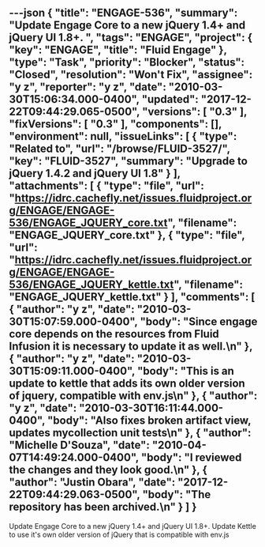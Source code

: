 ---json
{
  "title": "ENGAGE-536",
  "summary": "Update Engage Core to a new jQuery 1.4+ and jQuery UI 1.8+. ",
  "tags": "ENGAGE",
  "project": {
    "key": "ENGAGE",
    "title": "Fluid Engage"
  },
  "type": "Task",
  "priority": "Blocker",
  "status": "Closed",
  "resolution": "Won't Fix",
  "assignee": "y z",
  "reporter": "y z",
  "date": "2010-03-30T15:06:34.000-0400",
  "updated": "2017-12-22T09:44:29.065-0500",
  "versions": [
    "0.3"
  ],
  "fixVersions": [
    "0.3"
  ],
  "components": [],
  "environment": null,
  "issueLinks": [
    {
      "type": "Related to",
      "url": "/browse/FLUID-3527/",
      "key": "FLUID-3527",
      "summary": "Upgrade to jQuery 1.4.2 and jQuery UI 1.8"
    }
  ],
  "attachments": [
    {
      "type": "file",
      "url": "https://idrc.cachefly.net/issues.fluidproject.org/ENGAGE/ENGAGE-536/ENGAGE_JQUERY_core.txt",
      "filename": "ENGAGE_JQUERY_core.txt"
    },
    {
      "type": "file",
      "url": "https://idrc.cachefly.net/issues.fluidproject.org/ENGAGE/ENGAGE-536/ENGAGE_JQUERY_kettle.txt",
      "filename": "ENGAGE_JQUERY_kettle.txt"
    }
  ],
  "comments": [
    {
      "author": "y z",
      "date": "2010-03-30T15:07:59.000-0400",
      "body": "Since engage core depends on the resources from Fluid Infusion it is necessary to update it as well.\n"
    },
    {
      "author": "y z",
      "date": "2010-03-30T15:09:11.000-0400",
      "body": "This is an update to kettle that adds its own older version of jquery, compatible with env.js\n"
    },
    {
      "author": "y z",
      "date": "2010-03-30T16:11:44.000-0400",
      "body": "Also fixes broken artifact view, updates mycollection unit tests\n"
    },
    {
      "author": "Michelle D'Souza",
      "date": "2010-04-07T14:49:24.000-0400",
      "body": "I reviewed the changes and they look good.\n"
    },
    {
      "author": "Justin Obara",
      "date": "2017-12-22T09:44:29.063-0500",
      "body": "The repository has been archived.\n"
    }
  ]
}
---
Update Engage Core to a new jQuery 1.4+ and jQuery UI 1.8+. Update Kettle to use it's own older version of jQuery that is compatible with env.js

        